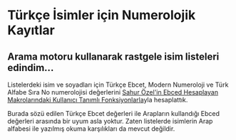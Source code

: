 # Türkçe İsimler için Numerolojik Kayıtlar
## Arama motoru kullanarak rastgele isim listeleri edindim...

Listelerdeki isim ve soyadları için Türkçe Ebcet, Modern Numeroloji ve Türk Alfabe Sıra No numerolojisi değerlerini [Sahur Özel'in Ebced Hesaplayan Makrolarındaki Kullanıcı Tanımlı Fonksiyonlarla](https://github.com/metatronslove/abjad)yla hesaplattık.

Burada sözü edilen Türkçe Ebcet değerleri ile Arapların kullandığı Ebced değerleri arasında bir uyum asla yoktur. Zaten listelerde isimlerin Arap alfabesi ile yazılmış okuma karşılıkları da mevcut değildir.
